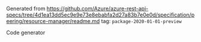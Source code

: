 Generated from https://github.com/Azure/azure-rest-api-specs/tree/4d1ea13dd5ec9e9e73e8ebabfa2d27a83b7e0e0d/specification/peering/resource-manager/readme.md tag: `package-2020-01-01-preview`

Code generator 


